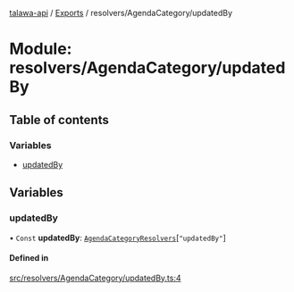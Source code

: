 [talawa-api](../README.md) / [Exports](../modules.md) / resolvers/AgendaCategory/updatedBy

# Module: resolvers/AgendaCategory/updatedBy

## Table of contents

### Variables

- [updatedBy](resolvers_AgendaCategory_updatedBy.md#updatedby)

## Variables

### updatedBy

• `Const` **updatedBy**: [`AgendaCategoryResolvers`](types_generatedGraphQLTypes.md#agendacategoryresolvers)[``"updatedBy"``]

#### Defined in

[src/resolvers/AgendaCategory/updatedBy.ts:4](https://github.com/PalisadoesFoundation/talawa-api/blob/3eeb2af/src/resolvers/AgendaCategory/updatedBy.ts#L4)
